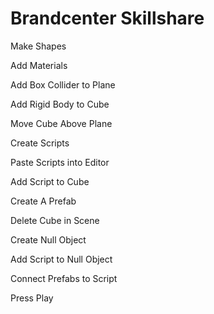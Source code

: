 # Brandcenter Skillshare


Make Shapes <br/>

Add Materials <br/>

Add Box Collider to Plane <br/>

Add Rigid Body to Cube <br/>

Move Cube Above Plane <br/>

Create Scripts <br/>

Paste Scripts into Editor <br/>

Add Script to Cube <br/>

Create A Prefab <br/>

Delete Cube in Scene <br/>

Create Null Object <br/>

Add Script to Null Object <br/>

Connect Prefabs to Script <br/>

Press Play <br/>
